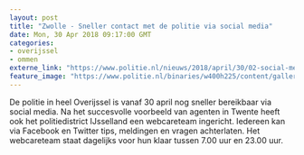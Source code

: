 ```yaml
---
layout: post
title: "Zwolle - Sneller contact met de politie via social media"
date: Mon, 30 Apr 2018 09:17:00 GMT
categories: 
- overijssel 
- ommen 
externe_link: "https://www.politie.nl/nieuws/2018/april/30/02-social-media-ijsselland.html"
feature_image: "https://www.politie.nl/binaries/w400h225/content/gallery/politie/nieuws/2018/april/02-on/infographic-webcare-ijsselland.jpg"
---
```


De politie in heel Overijssel is vanaf 30 april nog sneller bereikbaar via social media. Na het succesvolle voorbeeld van agenten in Twente heeft ook het politiedistrict IJsselland een webcareteam ingericht. Iedereen kan via Facebook en Twitter tips, meldingen en vragen achterlaten. Het webcareteam staat dagelijks voor hun klaar tussen 7.00 uur en 23.00 uur.
